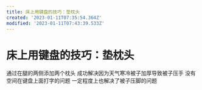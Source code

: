 ```yaml
---
title: 床上用键盘的技巧：垫枕头
created: '2023-01-11T07:35:54.364Z'
modified: '2023-01-11T07:43:39.533Z'
---
```


# 床上用键盘的技巧：垫枕头

通过在腿的两侧添加两个枕头 成功解决因为天气寒冷被子加厚导致被子压手 没有空间在键盘上面打字的问题 一定程度上也解决了被子压脚的问题
